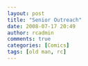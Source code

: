 ```yaml
---
layout: post
title: "Senior Outreach"
date: 2008-07-17 20:49
author: rcadmin
comments: true
categories: [Comics]
tags: [old man, rc]
---
```

<a href="http://bitsmack.com/wp/2008/07/18/senior-outreach/"><img class="alignnone size-full wp-image-1412" title="I heard they are going to make Nintendos for other sports too someday" src="http://bitsmack.com/wp/wp-content/uploads/2008/07/20080717.jpg" alt="" /></a>
